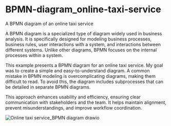 # BPMN-diagram_online-taxi-service
A BPMN diagram of an online taxi service

A BPMN diagram is a specialized type of diagram widely used in business analysis. It is specifically designed for modeling business processes, business rules, user interactions with a system, and interactions between different systems. Unlike other diagrams, BPMN focuses on the internal processes within a system.

This example presents a BPMN diagram for an online taxi service. My goal was to create a simple and easy-to-understand diagram. A common mistake in BPMN modeling is overcomplicating diagrams, making them difficult to read. To avoid this, the diagram includes subprocesses that can be detailed in separate BPMN diagrams.

This approach enhances usability and efficiency, ensuring clear communication with stakeholders and the team. It helps maintain alignment, prevent misunderstandings, and improve workflow coordination.

![Online taxi service_BPMN diagram drawio](https://github.com/user-attachments/assets/26152966-81ef-40c5-b4a1-9e9d9909db55)
